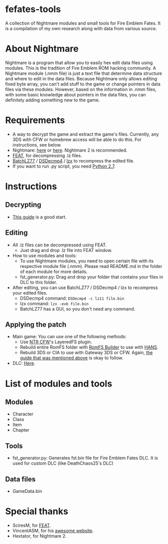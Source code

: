 # fefates-tools
A collection of Nightmare modules and small tools for Fire Emblem Fates. It is a compilation of my own research along with data from various source.

# About Nightmare
Nightmare is a program that allow you to easily hex edit data files using modules. This is the tradition of Fire Emblem ROM hacking community.
A Nightmare module (.nmm file) is just a text file that determine data structure and where to edit in the data files.
Because Nightmare only allows editing fixed byte array, you can't add stuff to the game or change pointers in data files via these modules. However, based on the information in .nmm files, with some basic knowledge about pointers in the data files, you can definitely adding something new to the game.

# Requirements
* A way to decrypt the game and extract the game's files. Currently, any 3DS with CFW or homebrew access will be able to do this. For instructions, see below.
* Nightmare: [here](http://serenesforest.net/forums/index.php?showtopic=26737) or [here](http://www.romhacking.net/utilities/610/). Nightmare 2 is recommended.
* [FEAT](https://github.com/SciresM/FEAT/releases), for decompressing .lz files.
* [BatchLZ77](http://filetrip.net/nds-downloads/utilities/download-batchlz77-1-3-f11736.html) / [DSDecmp4](http://www.romhacking.net/utilities/789/) / [lzx](http://www.romhacking.net/utilities/826/) to recompress the edited file.
* If you want to run .py script, you need [Python 2.7](https://www.python.org/download).

# Instructions
## Decrypting
* [This guide](http://gbatemp.net/threads/383055/) is a good start.

## Editing
* All .lz files can be decompressed using FEAT.
  * Just drag and drop .lz file into FEAT window.
* How to use modules and tools:
  * To use Nightmare modules, you need to open certain file with its respective module file (.nmm). Please read README.md in the folder of each module for more details.
  * fst_generator.py: Drag and drop your folder that contains your files in DLC to this folder.
* After editing, you can use BatchLZ77 / DSDecmp4 / lzx to recompress your edited files.
  * DSDecmp4 command: `DSDecmp4 -c lz11 file.bin`
  * lzx command: `lzx -evb file.bin`
  * BatchLZ77 has a GUI, so you don't need any command.

## Applying the patch
* Main game: You can use one of the following methods:
  * Use [NTR CFW](https://github.com/44670/BootNTR/releases)'s LayeredFS plugin.
  * Rebuild entire RomFS folder with [RomFS Builder](https://github.com/SciresM/RomFS-Builder/releases) to use with [HANS](https://smealum.github.io/3ds).
  * Rebuild 3DS or CIA to use with Gateway 3DS or CFW. Again, [the guide that was mentioned above](http://gbatemp.net/threads/383055/) is okay to follow.
* DLC: [Here](http://gbatemp.net/threads/397560/page-5#post-5906138).

# List of modules and tools
## Modules
* Character
* Class
* Item
* Chapter

## Tools
* fst_generator.py: Generates fst.bin file for Fire Emblem Fates DLC. It is used for custom DLC (like DeathChaos25's DLC)

## Data files
* GameData.bin

# Special thanks
* SciresM, for [FEAT](https://github.com/SciresM/FEAT).
* VincentASM, for his [awesome website](http//serenesforest.net).
* Hextator, for Nightmare 2.
